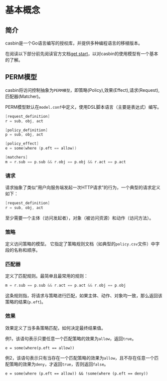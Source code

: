 # 基本概念

## 简介

casbin是一个Go语言编写的授权库，并提供多种编程语言的移植版本。

在阅读以下部分前先阅读官方文档[get start](https://casbin.org/zh/docs/get-started)，以对casbin的使用模型有一个基本的了解。

## PERM模型

casbin将访问控制抽象为`PERM模型`，即策略(Policy),效果(Effect),请求(Request),匹配器(Matcher)。

PERM模型默认在`model.conf`中定义，使用DSL脚本语言（主要是表达式）编写。

```go
[request_definition]
r = sub, obj, act

[policy_definition]
p = sub, obj, act

[policy_effect]
e = some(where (p.eft == allow))

[matchers]
m = r.sub == p.sub && r.obj == p.obj && r.act == p.act
```

### 请求

请求抽象了类似“用户向服务端发起一次HTTP请求”的行为，一个典型的请求定义如下：

```go
[request_definition]
r = sub, obj, act
```

至少需要一个主体（访问发起者），对象（被访问资源）和动作（访问方法）。

### 策略

定义访问策略的模型。 它指定了策略规则文档（如典型的`policy.csv`文件）中字段的名称和顺序。

### 匹配器

定义了匹配规则。最简单且最常用的规则：

```go
m = r.sub == p.sub && r.act == p.act && r.obj == p.obj
```

这条规则指，将请求与策略进行匹配，如果主体、动作、对象均一致，那么返回该策略的结果(`p.eft`)。

### 效果

效果定义了当多条策略匹配，如何决定最终结果值。

例1，该语句表示只要任意一个匹配策略的效果为`allow`，返回`true`。

```
e = some(where(p.eft == allow))
```

例2，该语句表示只有当存在一个匹配策略的效果为`allow`，且不存在任意一个匹配策略的效果为`deny`，才返回`true`，否则返回`false`。

```
e = some(where (p.eft == allow)) && !some(where (p.eft == deny))
```
